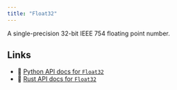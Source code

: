 ```yaml
---
title: "Float32"
---
```


A single-precision 32-bit IEEE 754 floating point number.


## Links
 * 🐍 [Python API docs for `Float32`](https://ref.rerun.io/docs/python/nightly/common/datatypes#rerun.datatypes.Float32)
 * 🦀 [Rust API docs for `Float32`](https://docs.rs/rerun/0.9.0-alpha.10/rerun/datatypes/struct.Float32.html)


